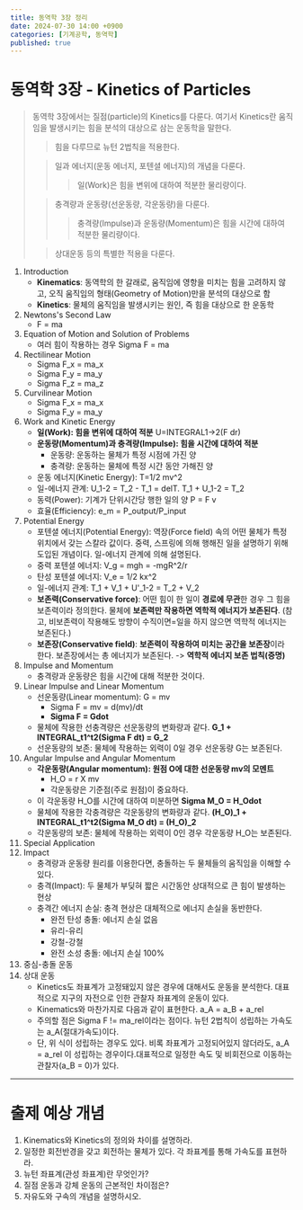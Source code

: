 ```yaml
---
title: 동역학 3장 정리
date: 2024-07-30 14:00 +0900
categories: [기계공학, 동역학]
published: true
---
```


# 동역학 3장 - Kinetics of Particles


> 동역학 3장에서는 질점(particle)의 Kinetics를 다룬다. 여기서 Kinetics란 움직임을 발생시키는 힘을 분석의 대상으로 삼는 운동학을 말한다.
>
>> 힘을 다루므로 뉴턴 2법칙을 적용한다.
>
>> 일과 에너지(운동 에너지, 포텐셜 에너지)의 개념을 다룬다.
>>>일(Work)은 힘을 변위에 대하여 적분한 물리량이다.
>
>> 충격량과 운동량(선운동량, 각운동량)을 다룬다.
>>> 충격량(Impulse)과 운동량(Momentum)은 힘을 시간에 대하여 적분한 물리량이다.
>
>> 상대운동 등의 특별한 적용을 다룬다.



1. Introduction
   * **Kinematics**: 동역학의 한 갈래로, 움직임에 영항을 미치는 힘을 고려하지 않고, 오직 움직임의 형태(Geometry of Motion)만을 분석의 대상으로 함
   * **Kinetics**: 물체의 움직임을 발생시키는 원인, 즉 힘을 대상으로 한 운동학
2. Newtons's Second Law
   * F = ma
3. Equation of Motion and Solution of Problems
   * 여러 힘이 작용하는 경우 Sigma F = ma
4. Rectilinear Motion
   * Sigma F_x = ma_x
   * Sigma F_y = ma_y
   * Sigma F_z = ma_z
5. Curvilinear Motion
   * Sigma F_x = ma_x
   * Sigma F_y = ma_y
6. Work and Kinetic Energy
   * **일(Work): 힘을 변위에 대하여 적분** U=INTEGRAL1->2(F dr)
   * **운동량(Momentum)과 충격량(Impulse): 힘을 시간에 대하여 적분**
     * 운동량: 운동하는 물체가 특정 시점에 가진 양
     * 충격량: 운동하는 물체에 특정 시간 동안 가해진 양
   * 운동 에너지(Kinetic Energy): T=1/2 mv^2 
   * 일-에너지 관계: U_1-2 = T_2 - T_1 = delT. T_1 + U_1-2 = T_2
   * 동력(Power): 기계가 단위시간당 행한 일의 양 P = F v
   * 효율(Efficiency): e_m = P_output/P_input
7. Potential Energy
   * 포텐셜 에너지(Potential Energy): 역장(Force field) 속의 어떤 물체가 특정 위치에서 갖는 스칼라 값이다. 중력, 스프링에 의해 행해진 일을 설명하기 위해 도입된 개념이다. 일-에너지 관계에 의해 설명된다.
   * 중력 포텐셜 에너지: V_g = mgh = -mgR^2/r
   * 탄성 포텐셜 에너지: V_e = 1/2 kx^2
   * 일-에너지 관계: T_1 + V_1 + U'_1-2 = T_2 + V_2
   * **보존력(Conservative force)**: 어떤 힘이 한 일이 **경로에 무관**한 경우 그 힘을 보존력이라 정의한다. 물체에 **보존력만 작용하면 역학적 에너지가 보존된다**. (참고, 비보존력이 작용해도 방향이 수직이면=일을 하지 않으면 역학적 에너지는 보존된다.)
   * **보존장(Conservative field)**: **보존력이 작용하여 미치는 공간을 보존장**이라 한다. 보존장에서는 총 에너지가 보존된다. -> **역학적 에너지 보존 법칙(증명)**
8. Impulse and Momentum
   * 충격량과 운동량은 힘을 시간에 대해 적분한 것이다.
9.  Linear Impulse and Linear Momentum
    * 선운동량(Linear momentum): G = mv
      * Sigma F = mv = d(mv)/dt
      * **Sigma F = Gdot**
    * 물체에 작용한 선충격량은 선운동량의 변화량과 같다. **G_1 + INTEGRAL_t1^t2(Sigma F dt) = G_2**
    * 선운동량의 보존: 물체에 작용하는 외력이 0일 경우 선운동량 G는 보존된다.
10. Angular Impulse and Angular Momentum
    * **각운동량(Angular momentum): 원점 O에 대한 선운동량 mv의 모멘트**
      * H_O = r X mv
      * 각운동량은 기준점(주로 원점)이 중요하다.
    * 이 각운동량 H_O를 시간에 대하여 미분하면 **Sigma M_O = H_Odot**
    * 물체에 작용한 각충격량은 각운동량의 변화량과 같다. **(H_O)_1 + INTEGRAL_t1^t2(Sigma M_O dt) = (H_O)_2**
    * 각운동량의 보존: 물체에 작용하는 외력이 0인 경우 각운동량 H_O는 보존된다.
11. Special Application
12. Impact
    * 충격량과 운동량 원리를 이용한다면, 충돌하는 두 물체들의 움직임을 이해할 수 있다.
    * 충격(Impact): 두 물체가 부딪혀 짧은 시간동안 상대적으로 큰 힘이 발생하는 현상
    * 충격간 에너지 손실: 충격 현상은 대체적으로 에너지 손실을 동반한다.
      * 완전 탄성 충돌: 에너지 손실 없음
      * 유리-유리
      * 강철-강철
      * 완전 소성 충돌: 에너지 손실 100%
13. 중심-충돌 운동
14. 상대 운동
    * Kinetics도 좌표계가 고정돼있지 않은 경우에 대해서도 운동을 분석한다. 대표적으로 지구의 자전으로 인한 관찰자 좌표계의 운동이 있다.
    * Kinematics와 마찬가지로 다음과 같이 표현한다. a_A = a_B + a_rel
    * 주의할 점은 Sigma F != ma_rel이라는 점이다. 뉴턴 2법칙이 성립하는 가속도는 a_A(절대가속도)이다.
    * 단, 위 식이 성립하는 경우도 있다. 비록 좌표계가 고정되어있지 않더라도, a_A = a_rel 이 성립하는 경우이다.대표적으로 일정한 속도 및 비회전으로 이동하는 관찰자(a_B = 0)가 있다.

***

# 출제 예상 개념
1. Kinematics와 Kinetics의 정의와 차이를 설명하라.
2. 일정한 회전반경을 갖고 회전하는 물체가 있다. 각 좌표계를 통해 가속도를 표현하라.
3. 뉴턴 좌표계(관성 좌표계)란 무엇인가?
4. 질점 운동과 강체 운동의 근본적인 차이점은?
5. 자유도와 구속의 개념을 설명하시오.